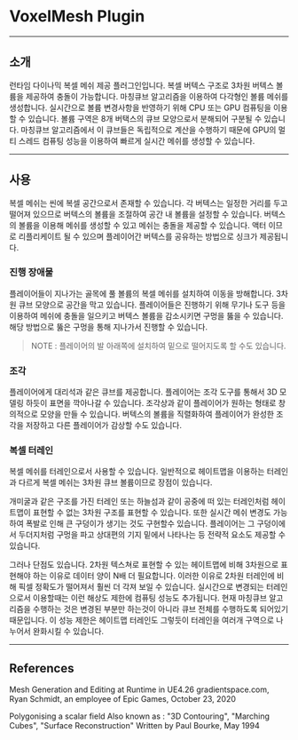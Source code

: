 # VoxelMesh Plugin

---
## 소개
런타임 다이나믹 복셀 메쉬 제공 플러그인입니다. 복셀 버텍스 구조로 3차원 버텍스 볼륨을 제공하여 충돌이 가능합니다.
마칭큐브 알고리즘을 이용하여 다각형인 볼륨 메쉬를 생성합니다. 
실시간으로 볼륨 변경사항을 반영하기 위해 CPU 또는 GPU 컴퓨팅을 이용할 수 있습니다.
볼륨 구역은 8개 버택스의 큐브 모양으로서 분해되어 구분될 수 있습니다. 마칭큐브 알고리즘에서 이 큐브들은 독립적으로 계산을 수행하기 때문에
GPU의 멀티 스레드 컴퓨팅 성능을 이용하여 빠르게 실시간 메쉬를 생성할 수 있습니다.

---
## 사용
복셀 메쉬는 씬에 복셀 공간으로서 존재할 수 있습니다. 각 버텍스는 일정한 거리를 두고 떨어져 있으므로 버텍스의 볼륨을 조절하여 공간 내 볼륨을 설정할 수 있습니다. 버텍스의 볼륨을 이용해 메쉬를 생성할 수 있고 메쉬는 충돌을 제공할 수 있습니다. 액터 이므로 리플리케이트 될 수 있으며 플레이어간 버텍스를 공유하는 방법으로 싱크가 제공됩니다.

### 진행  장애물
플레이어들이 지나가는 골목에 풀 볼륨의 복셀 메쉬를 설치하여 이동을 방해합니다. 3차원 큐브 모양으로 공간을 막고 있습니다. 플레이어들은 진행하기 위해 무기나 도구 등을 이용하여 메쉬에 충돌을 일으키고 버텍스 볼륨을 감소시키면 구멍을 뚫을 수 있습니다. 해당 방법으로 뚫은 구멍을 통해 지나가서 진행할 수 있습니다.
> NOTE : 플레이어의 발 아래쪽에 설치하여 밑으로 떨어지도록 할 수도 있습니다.

### 조각
플레이어에게 대리석과 같은 큐브를 제공합니다. 플레이어는 조각 도구를 통해서 3D 모델링 하듯이 표면을 깍아나갈 수 있습니다. 조각상과 같이 플레이어가 원하는 형태로 창의적으로 모양을 만들 수 있습니다. 버텍스의 볼륨을 직렬화하여 플레이어가 완성한 조각을 저장하고 다른 플레이어가 감상할 수도 있습니다.

### 복셀 터레인
복셀 메쉬를 터레인으로서 사용할 수 있습니다. 일반적으로 헤이트맵을 이용하는 터레인과 다르게 복셀 메쉬는 3차원 큐브 볼륨이므로 장점이 있습니다. 

개미굴과 같은 구조를 가진 터레인 또는 하늘섬과 같이 공중에 떠 있는 터레인처럼 헤이트맵이 표현할 수 없는 3차원 구조를 표현할 수 있습니다. 또한 실시간 메쉬 변경도 가능하여 폭발로 인해 큰 구덩이가 생기는 것도 구현할수 있습니다. 플레이어는 그 구덩이에서 두더지처럼 구멍을 파고 상대편의 기지 밑에서 나타나는 등 전략적 요소도 제공할 수 있습니다. 

그러나 단점도 있습니다. 2차원 텍스쳐로 표현할 수 있는 헤이트맵에 비해 3차원으로 표현해야 하는 이유로 데이터 양이 N배 더 필요합니다. 이러한 이유로 2차원 터레인에 비해 픽셀 정확도가 떨어져서 훨씬 더 각져 보일 수 있습니다. 실시간으로 변경되는 터레인으로서 이용할때는 이런 해상도 제한에 컴퓨팅 성능도 추가됩니다. 현재 마칭큐브 알고리즘을 수행하는 것은 변경된 부분만 하는것이 아니라 큐브 전체를 수행하도록 되어있기 때문입니다. 이 성능 제한은 헤이트맵 터레인도 그렇듯이 터레인을 여러개 구역으로 나누어서 완화시킬 수 있습니다.    

---
## References
Mesh Generation and Editing at Runtime in UE4.26
gradientspace.com, Ryan Schmidt, an employee of Epic Games, October 23, 2020

 Polygonising a scalar field Also known as : "3D Contouring", "Marching Cubes", "Surface Reconstruction"
Written by Paul Bourke, May 1994

